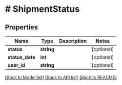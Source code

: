 # # ShipmentStatus

## Properties

Name | Type | Description | Notes
------------ | ------------- | ------------- | -------------
**status** | **string** |  | [optional]
**status_date** | **int** |  | [optional]
**user_id** | **string** |  | [optional]

[[Back to Model list]](../../README.md#models) [[Back to API list]](../../README.md#endpoints) [[Back to README]](../../README.md)
